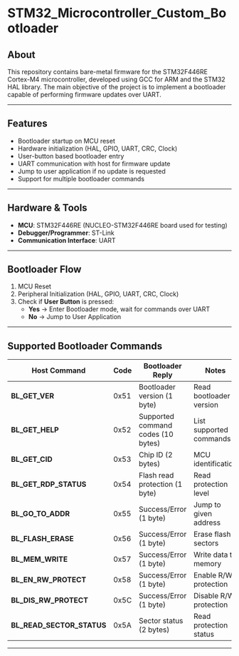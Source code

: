 # STM32_Microcontroller_Custom_Bootloader
##  About  
This repository contains bare-metal firmware for the STM32F446RE Cortex-M4 microcontroller, developed using GCC for ARM and the STM32 HAL library. The main objective of the project is to implement a bootloader capable of performing firmware updates over UART.
 

---

##  Features  
- Bootloader startup on MCU reset  
- Hardware initialization (HAL, GPIO, UART, CRC, Clock)  
- User-button based bootloader entry  
- UART communication with host for firmware update  
- Jump to user application if no update is requested  
- Support for multiple bootloader commands  

---

##  Hardware & Tools  
- **MCU**: STM32F446RE (NUCLEO-STM32F446RE board used for testing)  
- **Debugger/Programmer**: ST-Link  
- **Communication Interface**: UART  

---

##  Bootloader Flow  
1. MCU Reset  
2. Peripheral Initialization (HAL, GPIO, UART, CRC, Clock)  
3. Check if **User Button** is pressed:  
   - **Yes** → Enter Bootloader mode, wait for commands over UART  
   - **No** → Jump to User Application  

---

##  Supported Bootloader Commands  

| Host Command            | Code  | Bootloader Reply                   | Notes |
|--------------------------|-------|------------------------------------|-------|
| **BL_GET_VER**           | 0x51  | Bootloader version (1 byte)        | Read bootloader version |
| **BL_GET_HELP**          | 0x52  | Supported command codes (10 bytes) | List supported commands |
| **BL_GET_CID**           | 0x53  | Chip ID (2 bytes)                  | MCU identification |
| **BL_GET_RDP_STATUS**    | 0x54  | Flash read protection (1 byte)     | Read protection level |
| **BL_GO_TO_ADDR**        | 0x55  | Success/Error (1 byte)             | Jump to given address |
| **BL_FLASH_ERASE**       | 0x56  | Success/Error (1 byte)             | Erase flash sectors |
| **BL_MEM_WRITE**         | 0x57  | Success/Error (1 byte)             | Write data to memory |
| **BL_EN_RW_PROTECT**     | 0x58  | Success/Error (1 byte)             | Enable R/W protection |
| **BL_DIS_RW_PROTECT**    | 0x5C  | Success/Error (1 byte)             | Disable R/W protection |
| **BL_READ_SECTOR_STATUS**| 0x5A  | Sector status (2 bytes)            | Read protection status |

---
